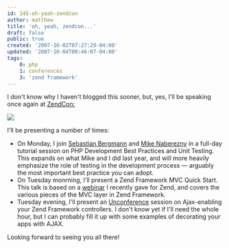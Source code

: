 ```yaml
---
id: 145-oh-yeah-zendcon
author: matthew
title: 'oh, yeah, zendcon...'
draft: false
public: true
created: '2007-10-02T07:27:29-04:00'
updated: '2007-10-04T00:46:07-04:00'
tags:
    0: php
    1: conferences
    3: 'zend framework'
---
```

I don't know why I haven't blogged this sooner, but, yes, I'll be speaking once
again at [ZendCon:](http://www.zendcon.com/)

[![](http://s3.amazonaws.com/zendcon/ZendCon07_SpeakerBadge.gif)](http://www.zend.com.com)

I'll be presenting a number of times:

- On Monday, I join [Sebastian Bergmann](http://sebastian-bergmann.de/) and
  [Mike Naberezny](http://naberezny.com/) in a full-day tutorial session on PHP
  Development Best Practices and Unit Testing. This expands on what Mike and I
  did last year, and will more heavily emphasize the role of testing in the
  development process — arguably the most important best practice you can
  adopt.
- On Tuesday monrning, I'll present a Zend Framework MVC Quick Start. This talk
  is based on a [webinar](/blog/144-Zend-Framework-MVC-Webinar-posted.html)
  I recently gave for Zend, and covers the various pieces of the MVC layer in
  Zend Framework.
- Tuesday evening, I'll present an
  [Unconference](http://zendcon.com/wiki/index.php?title=Uncon) session on
  Ajax-enabling your Zend Framework controllers. I don't know yet if I'll need
  the whole hour, but I can probably fill it up with some examples of decorating
  your apps with AJAX.

Looking forward to seeing you all there!
